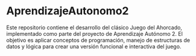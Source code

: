 # AprendizajeAutonomo2
Este repositorio contiene el desarrollo del clásico Juego del Ahorcado, implementado como parte del proyecto de Aprendizaje Autónomo 2. El objetivo es aplicar conceptos de programación, manejo de estructuras de datos y lógica para crear una versión funcional e interactiva del juego.
